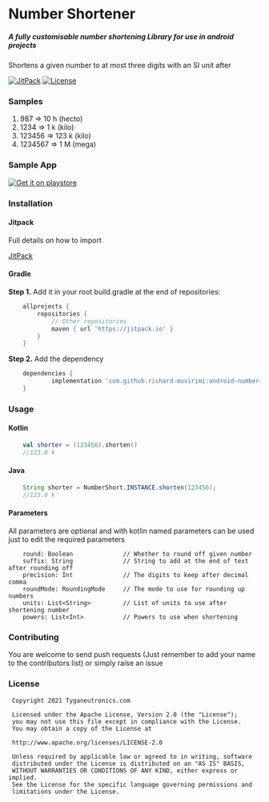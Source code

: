# Number Shortener

##### A fully customisable number shortening Library for use in android projects

Shortens a given number to at most three digits with an SI unit after

[![JitPack](https://jitpack.io/v/richard-muvirimi/android-number-shortener.svg)](https://jitpack.io/#richard-muvirimi/android-number-shortener)
[![License](https://img.shields.io/badge/License-Apache%202.0-blue.svg)](https://github.com/richard-muvirimi/android-number-shortener/blob/master/LICENSE.md)

### Samples

1. 987 => 10 h (hecto)
2. 1234 => 1 k (kilo)
3. 123456 => 123 k (kilo)
4. 1234567 => 1 M (mega)

### Sample App

[![Get it on playstore](https://steverichey.github.io/google-play-badge-svg/img/en_get.svg)](https://play.google.com/store/apps/details?id=com.tyganeutronics.activator)

### Installation

#### Jitpack

Full details on how to import

[JitPack](https://jitpack.io/#richard-muvirimi/android-number-shortener)

#### Gradle

**Step 1.**
Add it in your root build.gradle at the end of repositories:

```groovy
    allprojects {
		repositories {
			// Other repositories
			maven { url 'https://jitpack.io' }
		}
	}
```

**Step 2.**
Add the dependency

```groovy
    dependencies {
	        implementation 'com.github.richard-muvirimi:android-number-shortener:Tag'
	}
```

### Usage

#### Kotlin

```kotlin
    val shorter = (123456).shorten()
    //123.0 k
```

#### Java

```java
    String shorter = NumberShort.INSTANCE.shorten(123456);
    //123.0 k
```

#### Parameters

All parameters are optional and with kotlin named parameters can be used just to edit the required parameters

```
    round: Boolean              // Whether to round off given number
    suffix: String              // String to add at the end of text after rounding off
    precision: Int              // The digits to keep after decimal comma
    roundMode: RoundingMode     // The mode to use for rounding up numbers
    units: List<String>         // List of units to use after shortening number
    powers: List<Int>           // Powers to use when shortening
```

### Contributing

You are welcome to send push requests (Just remember to add your name to the contributors list) or simply raise an issue

### License

```
 Copyright 2021 Tyganeutronics.com

 Licensed under the Apache License, Version 2.0 (the "License");
 you may not use this file except in compliance with the License.
 You may obtain a copy of the License at

 http://www.apache.org/licenses/LICENSE-2.0

 Unless required by applicable law or agreed to in writing, software
 distributed under the License is distributed on an "AS IS" BASIS,
 WITHOUT WARRANTIES OR CONDITIONS OF ANY KIND, either express or implied.
 See the License for the specific language governing permissions and
 limitations under the License.
```
